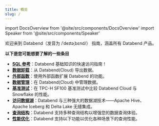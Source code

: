 ```yaml
---
title: 概览
slug: /
---
```


import DocsOverview from '@site/src/components/DocsOverview'
import Speaker from '@site/src/components/Speaker'

欢迎来到 Databend（发音为 /ˈdeɪtəˌbɛnd/）<Speaker /> 指南，涵盖所有 Databend 产品。

<DocsOverview />

**以下是您可能想要了解的一些条目**

- **[SQL 参考](/sql)**：Databend 基础知识的快速访问指南！
- **[数据卸载](../50-unload-data/index.md)**：从 Databend(Cloud) 导出数据。
- **[外部函数](../54-query/04-external-function.md)**：使用外部函数扩展 Databend 的功能。
- **[数据管理](../57-data-management/index.md)**：在 Databend(Cloud) 中管理数据。
- **[基准测试](../80-benchmark/index.md)**：在 TPC-H SF100 基准测试中比较 Databend Cloud 与 Snowflake 的性能。
- **[访问数据湖](../51-access-data-lake/index.md)**：Databend 与三种强大的数据湖技术——Apache Hive、Apache Iceberg 和 Delta Lake 无缝集成。
- **[查询结构](../54-query/index.md)**：Databend 支持多种查询结构以增强您的数据查询体验。
- **[性能优化](../55-performance/index.md)**：Databend 支持以下功能以优化各种场景下的查询性能。